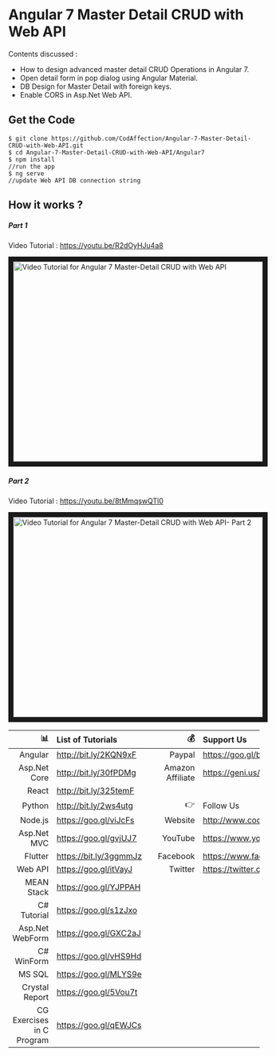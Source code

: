 # Angular 7 Master Detail CRUD with Web API


Contents discussed :
- How to design advanced master detail CRUD Operations in Angular 7.
- Open detail form in pop dialog using Angular Material.
- DB Design for Master Detail with foreign keys.
- Enable CORS in Asp.Net Web API.

## Get the Code

```
$ git clone https://github.com/CodAffection/Angular-7-Master-Detail-CRUD-with-Web-API.git
$ cd Angular-7-Master-Detail-CRUD-with-Web-API/Angular7
$ npm install
//run the app
$ ng serve
//update Web API DB connection string
```

 ## How it works ?
 
 ##### Part 1
 
 Video Tutorial : https://youtu.be/R2dOyHJu4a8
 
 <a href="http://www.youtube.com/watch?feature=player_embedded&v=R2dOyHJu4a8
" target="_blank"><img src="http://img.youtube.com/vi/R2dOyHJu4a8/0.jpg" 
alt="Video Tutorial for Angular 7 Master-Detail CRUD with Web API" width="500" height="400" border="10" /></a>

 ##### Part 2
 Video Tutorial : https://youtu.be/8tMmqswQTl0
 
 <a href="http://www.youtube.com/watch?feature=player_embedded&v=8tMmqswQTl0
" target="_blank"><img src="http://img.youtube.com/vi/8tMmqswQTl0/0.jpg" 
alt="Video Tutorial for Angular 7 Master-Detail CRUD with Web API- Part 2" width="500" height="400" border="10" /></a>


| :bar_chart:               |  List of Tutorials   |   | :moneybag:           | Support Us                           |
|--------------------------:|:---------------------|---|---------------------:|:-------------------------------------|
| Angular                   |http://bit.ly/2KQN9xF |   |Paypal                | https://goo.gl/bPcyXW                |
| Asp.Net Core              |http://bit.ly/30fPDMg |   |Amazon   Affiliate    | https://geni.us/JDzpE                |
| React                     |http://bit.ly/325temF |   |
| Python                    |http://bit.ly/2ws4utg |   | :point_right:        | Follow Us                            |
| Node.js                   |https://goo.gl/viJcFs |   |Website               |http://www.codaffection.com          |
| Asp.Net MVC               |https://goo.gl/gvjUJ7 |   |YouTube               |https://www.youtube.com/codaffection  |
| Flutter                   |https://bit.ly/3ggmmJz|   |Facebook              |https://www.facebook.com/codaffection |
| Web API                   |https://goo.gl/itVayJ |   |Twitter               |https://twitter.com/CodAffection      |
| MEAN Stack                |https://goo.gl/YJPPAH |   |
| C# Tutorial               |https://goo.gl/s1zJxo |   |
| Asp.Net WebForm           |https://goo.gl/GXC2aJ |   |
| C# WinForm                |https://goo.gl/vHS9Hd |   |
| MS SQL                    |https://goo.gl/MLYS9e |   |
| Crystal Report            |https://goo.gl/5Vou7t |   |
| CG Exercises in C Program |https://goo.gl/qEWJCs |   |
